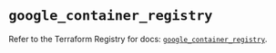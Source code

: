 # `google_container_registry`

Refer to the Terraform Registry for docs: [`google_container_registry`](https://registry.terraform.io/providers/hashicorp/google-beta/6.8.0/docs/resources/google_container_registry).

